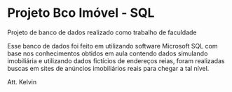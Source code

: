 # Projeto Bco Imóvel - SQL
Projeto de banco de dados realizado como trabalho de faculdade

Esse banco de dados foi feito em utilizando software Microsoft SQL com base nos conhecimentos obtidos em aula contendo dados simulando imobiliária e
utilizando dados fictícios de endereços reias, foram realizadas buscas em sites de anúncios imobiliários reais para chegar a tal nível.

Att.
Kelvin

